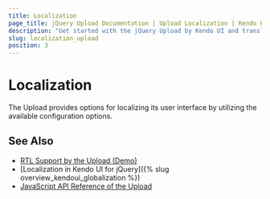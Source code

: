 ```yaml
---
title: Localization
page_title: jQuery Upload Documentation | Upload Localization | Kendo UI
description: "Get started with the jQuery Upload by Kendo UI and translate its messages for different culture locales."
slug: localization_upload
position: 3
---
```


# Localization

The Upload provides options for localizing its user interface by utilizing the available configuration options.

## See Also

* [RTL Support by the Upload (Demo)](https://demos.telerik.com/kendo-ui/upload/right-to-left-support)
* [Localization in Kendo UI for jQuery]({% slug overview_kendoui_globalization %})
* [JavaScript API Reference of the Upload](/api/javascript/ui/upload)
